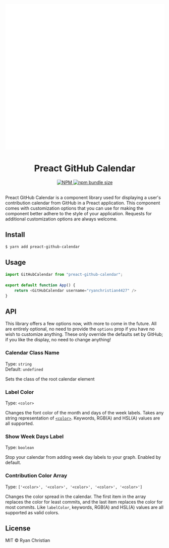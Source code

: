 <div align="center">
  <img src="https://github.com/ryanchristian4427/preact-github-calendar/blob/master/media/carbon.svg?raw=true" alt="Preact GitHub Calendar" width="600" />
</div>

<h1 align="center">Preact GitHub Calendar</h1>

<div align="center">
    <a href="https://bundlephobia.com/result?p=preact-github-calendar">
        <img alt="NPM" src="https://img.shields.io/npm/l/preact-github-calendar?color=brightgreen">
    </a>
    <a href="https://bundlephobia.com/result?p=preact-github-calendar">
        <img alt="npm bundle size" src="https://img.shields.io/bundlephobia/minzip/preact-github-calendar">
    </a>
</div>

<br />

Preact GitHub Calendar is a component library used for displaying a user's contribution calendar from GitHub in a Preact application. This component comes with customization options that you can use for making the component better adhere to the style of your application. Requests for additional customization options are always welcome. 

## Install

```
$ yarn add preact-github-calendar
```

## Usage

```js
import GitHubCalendar from "preact-github-calendar";

export default function App() {
    return <GitHubCalendar username="ryanchristian4427" />
}
```

## API

This library offers a few options now, with more to come in the future. All are entirely optional, no need to provide the `options` prop if you have no wish to customize anything. These only override the defaults set by GitHub; if you like the display, no need to change anything!

### Calendar Class Name
Type: `string`<br/>
Default: `undefined`

Sets the class of the root calendar element

### Label Color
Type: `<color>`

Changes the font color of the month and days of the week labels. Takes any string representation of [`<color>`](https://developer.mozilla.org/en-US/docs/Web/CSS/color_value). Keywords, RGB(A) and HSL(A) values are all supported.

### Show Week Days Label
Type: `boolean`

Stop your calendar from adding week day labels to your graph. Enabled by default.

### Contribution Color Array
Type: `['<color>', '<color>', '<color>', '<color>', '<color>']`

Changes the color spread in the calendar. The first item in the array replaces the color for least commits, and the last item replaces the color for most commits. Like `labelColor`, keywords, RGB(A) and HSL(A) values are all supported as valid colors.

## License

MIT © Ryan Christian

